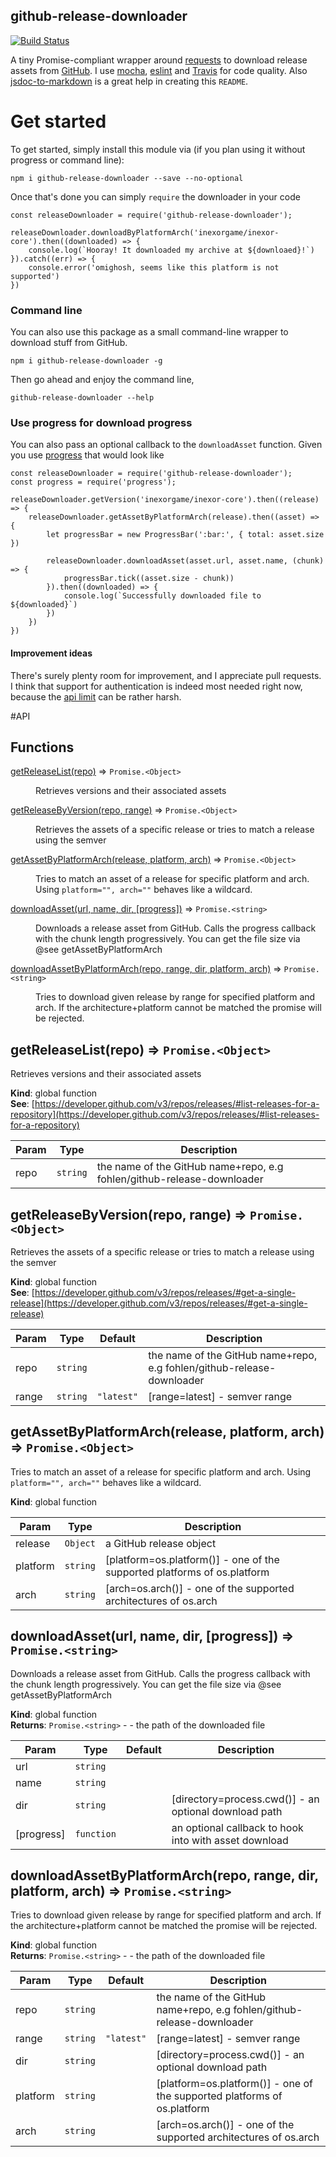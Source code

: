 github-release-downloader
-------------------------

[![Build Status](https://travis-ci.org/Fohlen/github-release-downloader.svg?branch=master)](https://travis-ci.org/Fohlen/github-release-downloader)

A tiny Promise-compliant wrapper around [requests](https://github.com/request/request) to download release assets from [GitHub](https://github.com).
I use [mocha](https://mochajs.org/), [eslint](https://eslint.org/) and [Travis](https://travis-ci.org/) for code quality. Also [jsdoc-to-markdown](https://www.npmjs.com/package/jsdoc-to-markdown) is a great help in creating this `README`.

# Get started
To get started, simply install this module via (if you plan using it without progress or command line):
```
npm i github-release-downloader --save --no-optional
```

Once that's done you can simply `require` the downloader in your code
```
const releaseDownloader = require('github-release-downloader');

releaseDownloader.downloadByPlatformArch('inexorgame/inexor-core').then((downloaded) => {
    console.log(`Hooray! It downloaded my archive at ${downloaed}!`)
}).catch((err) => {
    console.error('omighosh, seems like this platform is not supported')
})
```

### Command line
You can also use this package as a small command-line wrapper to download stuff from GitHub.
```
npm i github-release-downloader -g
```

Then go ahead and enjoy the command line,
```
github-release-downloader --help
```

### Use progress for download progress
You can also pass an optional callback to the `downloadAsset` function.
Given you use [progress](https://github.com/visionmedia/node-progress#readme) that would look like
```
const releaseDownloader = require('github-release-downloader');
const progress = require('progress');

releaseDownloader.getVersion('inexorgame/inexor-core').then((release) => {
    releaseDownloader.getAssetByPlatformArch(release).then((asset) => {
        let progressBar = new ProgressBar(':bar:', { total: asset.size })
        
        releaseDownloader.downloadAsset(asset.url, asset.name, (chunk) => {
            progressBar.tick((asset.size - chunk))
        }).then((downloaded) => {
            console.log(`Successfully downloaded file to ${downloaded}`)
        })
    })
})
```

#### Improvement ideas
There's surely plenty room for improvement, and I appreciate pull requests.
I think that support for authentication is indeed most needed right now, because the [api limit](https://developer.github.com/v3/rate_limit/) can be rather harsh.

#API
## Functions

<dl>
<dt><a href="#getReleaseList">getReleaseList(repo)</a> ⇒ <code>Promise.&lt;Object&gt;</code></dt>
<dd><p>Retrieves versions and their associated assets</p>
</dd>
<dt><a href="#getReleaseByVersion">getReleaseByVersion(repo, range)</a> ⇒ <code>Promise.&lt;Object&gt;</code></dt>
<dd><p>Retrieves the assets of a specific release or tries to match a release using the semver</p>
</dd>
<dt><a href="#getAssetByPlatformArch">getAssetByPlatformArch(release, platform, arch)</a> ⇒ <code>Promise.&lt;Object&gt;</code></dt>
<dd><p>Tries to match an asset of a release for specific platform and arch.
Using <code>platform=&quot;&quot;, arch=&quot;&quot;</code> behaves like a wildcard.</p>
</dd>
<dt><a href="#downloadAsset">downloadAsset(url, name, dir, [progress])</a> ⇒ <code>Promise.&lt;string&gt;</code></dt>
<dd><p>Downloads a release asset from GitHub.
Calls the progress callback with the chunk length progressively. You can get the file size via @see getAssetByPlatformArch</p>
</dd>
<dt><a href="#downloadAssetByPlatformArch">downloadAssetByPlatformArch(repo, range, dir, platform, arch)</a> ⇒ <code>Promise.&lt;string&gt;</code></dt>
<dd><p>Tries to download given release by range for specified platform and arch.
If the architecture+platform cannot be matched the promise will be rejected.</p>
</dd>
</dl>

<a name="getReleaseList"></a>

## getReleaseList(repo) ⇒ <code>Promise.&lt;Object&gt;</code>
Retrieves versions and their associated assets

**Kind**: global function  
**See**: [https://developer.github.com/v3/repos/releases/#list-releases-for-a-repository](https://developer.github.com/v3/repos/releases/#list-releases-for-a-repository)  

| Param | Type | Description |
| --- | --- | --- |
| repo | <code>string</code> | the name of the GitHub name+repo, e.g fohlen/github-release-downloader |

<a name="getReleaseByVersion"></a>

## getReleaseByVersion(repo, range) ⇒ <code>Promise.&lt;Object&gt;</code>
Retrieves the assets of a specific release or tries to match a release using the semver

**Kind**: global function  
**See**: [https://developer.github.com/v3/repos/releases/#get-a-single-release](https://developer.github.com/v3/repos/releases/#get-a-single-release)  

| Param | Type | Default | Description |
| --- | --- | --- | --- |
| repo | <code>string</code> |  | the name of the GitHub name+repo, e.g fohlen/github-release-downloader |
| range | <code>string</code> | <code>&quot;latest&quot;</code> | [range=latest] - semver range |

<a name="getAssetByPlatformArch"></a>

## getAssetByPlatformArch(release, platform, arch) ⇒ <code>Promise.&lt;Object&gt;</code>
Tries to match an asset of a release for specific platform and arch.
Using `platform="", arch=""` behaves like a wildcard.

**Kind**: global function  

| Param | Type | Description |
| --- | --- | --- |
| release | <code>Object</code> | a GitHub release object |
| platform | <code>string</code> | [platform=os.platform()] - one of the supported platforms of os.platform |
| arch | <code>string</code> | [arch=os.arch()] - one of the supported architectures of os.arch |

<a name="downloadAsset"></a>

## downloadAsset(url, name, dir, [progress]) ⇒ <code>Promise.&lt;string&gt;</code>
Downloads a release asset from GitHub.
Calls the progress callback with the chunk length progressively. You can get the file size via @see getAssetByPlatformArch

**Kind**: global function  
**Returns**: <code>Promise.&lt;string&gt;</code> - - the path of the downloaded file  

| Param | Type | Default | Description |
| --- | --- | --- | --- |
| url | <code>string</code> |  |  |
| name | <code>string</code> |  |  |
| dir | <code>string</code> |  | [directory=process.cwd()] - an optional download path |
| [progress] | <code>function</code> | <code></code> | an optional callback to hook into with asset download |

<a name="downloadAssetByPlatformArch"></a>

## downloadAssetByPlatformArch(repo, range, dir, platform, arch) ⇒ <code>Promise.&lt;string&gt;</code>
Tries to download given release by range for specified platform and arch.
If the architecture+platform cannot be matched the promise will be rejected.

**Kind**: global function  
**Returns**: <code>Promise.&lt;string&gt;</code> - - the path of the downloaded file  

| Param | Type | Default | Description |
| --- | --- | --- | --- |
| repo | <code>string</code> |  | the name of the GitHub name+repo, e.g fohlen/github-release-downloader |
| range | <code>string</code> | <code>&quot;latest&quot;</code> | [range=latest] - semver range |
| dir | <code>string</code> |  | [directory=process.cwd()] - an optional download path |
| platform | <code>string</code> |  | [platform=os.platform()] - one of the supported platforms of os.platform |
| arch | <code>string</code> |  | [arch=os.arch()] - one of the supported architectures of os.arch |

